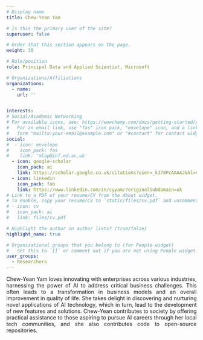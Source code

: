 ```yaml
---
# Display name
title: Chew-Yean Yam

# Is this the primary user of the site?
superuser: false

# Order that this section appears on the page.
weight: 30

# Role/position
role: Principal Data and Applied Scientist, Microsoft

# Organizations/Affiliations
organizations:
  - name: 
    url: '' 


interests:
# Social/Academic Networking
# For available icons, see: https://wowchemy.com/docs/getting-started/page-builder/#icons
#   For an email link, use "fas" icon pack, "envelope" icon, and a link in the
#   form "mailto:your-email@example.com" or "#contact" for contact widget.
social:
#  - icon: envelope
#    icon_pack: fas
#    link: 'mlap@inf.ed.ac.uk'
  - icon: google-scholar
    icon_pack: ai
    link: https://scholar.google.co.uk/citations?user=_kJ78PcAAAAJ&hl=en
  - icon: linkedin
    icon_pack: fab
    link: https://www.linkedin.com/in/cyyam/?originalSubdomain=uk
# Link to a PDF of your resume/CV from the About widget.
# To enable, copy your resume/CV to `static/files/cv.pdf` and uncomment the lines below.
# - icon: cv
#   icon_pack: ai
#   link: files/cv.pdf

# Highlight the author in author lists? (true/false)
highlight_name: true

# Organizational groups that you belong to (for People widget)
#   Set this to `[]` or comment out if you are not using People widget.
user_groups:
  - Researchers
---
```

<p style="text-align:justify">
Chew-Yean Yam loves innovating with enterprises across various industries, harnessing the power of AI to address critical business challenges. This often leads to a transformation in business models and an overall improvement in quality of life. She takes delight in discovering and nurturing novel applications of AI technology, which in turn, lead to the development of new features and solutions. Chew-Yean contributes to society by offering practical assistance to those aspiring to pursue AI careers through her local tech communities, and she also contributes code to open-source repositories.
</p>

